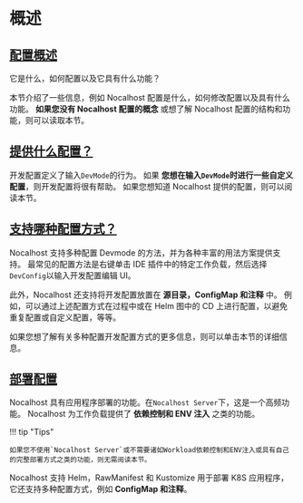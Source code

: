# 概述

## [配置概述](config-overview-en.md)

它是什么，如何配置以及它具有什么功能？

本节介绍了一些信息，例如 Nocalhost 配置是什么，如何修改配置以及具有什么功能。
**如果您没有 Nocalhost 配置的概念** 或想了解 Nocalhost 配置的结构和功能，则可以读取本节。

## [提供什么配置？](config-spec-en.md)

开发配置定义了输入`DevMode`的行为。
如果 **您想在输入`DevMode`时进行一些自定义配置**，则开发配置将很有帮助。
如果您想知道 Nocalhost 提供的配置，则可以阅读本节。

## [支持哪种配置方式？](configure-en.md)

Nocalhost 支持多种配置 Devmode 的方法，并为各种丰富的用法方案提供支持。
最常见的配置方法是右键单击 IDE 插件中的特定工作负载，然后选择`DevConfig`以输入开发配置编辑 UI。

此外，Nocalhost 还支持将开发配置放置在 **源目录，ConfigMap 和注释** 中。
例如，可以通过上述配置方式在过程中或在 Helm 图中的 CD 上进行配置，以避免重复配置或自定义配置，等等。

如果您想了解有关多种配置开发配置方式的更多信息，则可以单击本节的详细信息。

## [部署配置](config-deployment-en.md)

Nocalhost 具有应用程序部署的功能。在`Nocalhost Server`下，这是一个高频功能。
Nocalhost 为工作负载提供了 **依赖控制和 ENV 注入** 之类的功能。

!!! tip "Tips"

    如果您不使用`Nocalhost Server`或不需要诸如Workload依赖控制和ENV注入或具有自己的完整部署方式之类的功能，则无需阅读本节。

Nocalhost 支持 Helm，RawManifest 和 Kustomize 用于部署 K8S 应用程序，它还支持多种配置方式，例如 **ConfigMap 和注释**。
